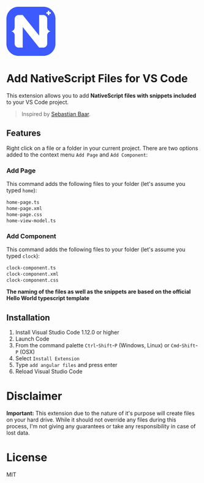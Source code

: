 ![](images/icon.png)

# Add NativeScript Files for VS Code

This extension allows you to add **NativeScript files with snippets included** to your VS Code project.

> Inspired by [Sebastian Baar](https://github.com/sebastianbaar/vscode-add-angular-files).

## Features

Right click on a file or a folder in your current project. There are two options added to the context menu `Add Page` and `Add Component`:

### Add Page

This command adds the following files to your folder (let's assume you typed `home`):
```
home-page.ts
home-page.xml
home-page.css
home-view-model.ts
```

### Add Component

This command adds the following files to your folder (let's assume you typed `clock`):
```
clock-component.ts
clock-component.xml
clock-component.css
```

**The naming of the files as well as the snippets are based on the official Hello World typescript template**

## Installation

1. Install Visual Studio Code 1.12.0 or higher
2. Launch Code
3. From the command palette `Ctrl`-`Shift`-`P` (Windows, Linux) or `Cmd`-`Shift`-`P` (OSX)
4. Select `Install Extension`
5. Type `add angular files` and press enter
6. Reload Visual Studio Code

# Disclaimer

**Important:** This extension due to the nature of it's purpose will create
files on your hard drive.
While it should not override any files during this process, I'm not giving any guarantees
or take any responsibility in case of lost data.

# License

MIT
